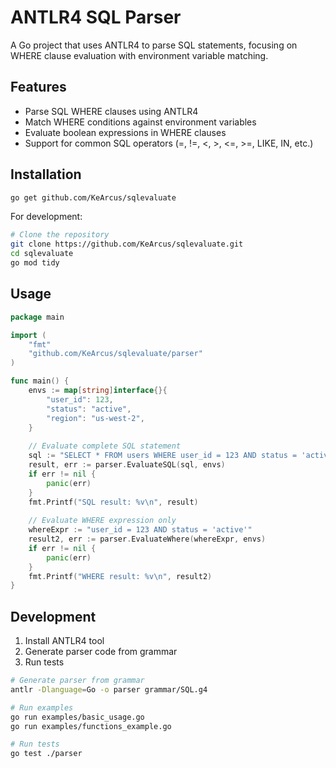 # ANTLR4 SQL Parser

A Go project that uses ANTLR4 to parse SQL statements, focusing on WHERE clause evaluation with environment variable matching.

## Features

- Parse SQL WHERE clauses using ANTLR4
- Match WHERE conditions against environment variables
- Evaluate boolean expressions in WHERE clauses
- Support for common SQL operators (=, !=, <, >, <=, >=, LIKE, IN, etc.)

## Installation

```bash
go get github.com/KeArcus/sqlevaluate
```

For development:
```bash
# Clone the repository
git clone https://github.com/KeArcus/sqlevaluate.git
cd sqlevaluate
go mod tidy
```

## Usage

```go
package main

import (
    "fmt"
    "github.com/KeArcus/sqlevaluate/parser"
)

func main() {
    envs := map[string]interface{}{
        "user_id": 123,
        "status": "active",
        "region": "us-west-2",
    }
    
    // Evaluate complete SQL statement
    sql := "SELECT * FROM users WHERE user_id = 123 AND status = 'active'"
    result, err := parser.EvaluateSQL(sql, envs)
    if err != nil {
        panic(err)
    }
    fmt.Printf("SQL result: %v\n", result)
    
    // Evaluate WHERE expression only
    whereExpr := "user_id = 123 AND status = 'active'"
    result2, err := parser.EvaluateWhere(whereExpr, envs)
    if err != nil {
        panic(err)
    }
    fmt.Printf("WHERE result: %v\n", result2)
}
```

## Development

1. Install ANTLR4 tool
2. Generate parser code from grammar
3. Run tests

```bash
# Generate parser from grammar
antlr -Dlanguage=Go -o parser grammar/SQL.g4

# Run examples
go run examples/basic_usage.go
go run examples/functions_example.go

# Run tests
go test ./parser
```
